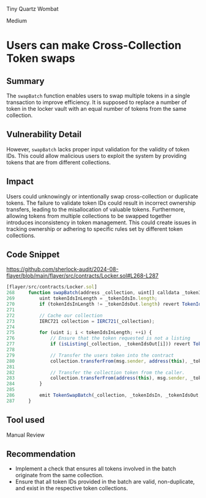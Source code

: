 Tiny Quartz Wombat

Medium

# Users can make Cross-Collection Token swaps

## Summary
The `swapBatch` function enables users to swap multiple tokens in a single transaction to improve efficiency. It is supposed to replace a number of token in the locker vault with an equal number of tokens from the same collection.

## Vulnerability Detail
However, `swapBatch` lacks proper input validation for the validity of token IDs. This could allow malicious users to exploit the system by providing tokens that are from different collections.

## Impact
Users could unknowingly or intentionally swap cross-collection or duplicate tokens. The failure to validate token IDs could result in incorrect ownership transfers, leading to the misallocation of valuable tokens. Furthermore, allowing tokens from multiple collections to be swapped together introduces inconsistency in token management. This could create issues in tracking ownership or adhering to specific rules set by different token collections. 

## Code Snippet

https://github.com/sherlock-audit/2024-08-flayer/blob/main/flayer/src/contracts/Locker.sol#L268-L287
```javascript
[flayer/src/contracts/Locker.sol]
268     function swapBatch(address _collection, uint[] calldata _tokenIdsIn, uint[] calldata _tokenIdsOut) public nonReentrant whenNotPaused collectionExists(_collection) {
269         uint tokenIdsInLength = _tokenIdsIn.length;
270         if (tokenIdsInLength != _tokenIdsOut.length) revert TokenIdsLengthMismatch();
271 
272         // Cache our collection
273         IERC721 collection = IERC721(_collection);
274 
275         for (uint i; i < tokenIdsInLength; ++i) {
276             // Ensure that the token requested is not a listing
277             if (isListing(_collection, _tokenIdsOut[i])) revert TokenIsListing(_tokenIdsOut[i]);
278 
279             // Transfer the users token into the contract
280             collection.transferFrom(msg.sender, address(this), _tokenIdsIn[i]);
281 
282             // Transfer the collection token from the caller.
283             collection.transferFrom(address(this), msg.sender, _tokenIdsOut[i]);
284         }
285 
286         emit TokenSwapBatch(_collection, _tokenIdsIn, _tokenIdsOut, msg.sender);
287     }
```

## Tool used
Manual Review

## Recommendation
- Implement a check that ensures all tokens involved in the batch originate from the same collection.
- Ensure that all token IDs provided in the batch are valid, non-duplicate, and exist in the respective token collections. 